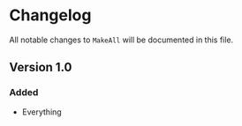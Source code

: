 # Changelog

All notable changes to `MakeAll` will be documented in this file.

## Version 1.0

### Added
- Everything
